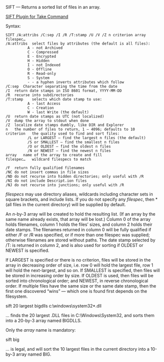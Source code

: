 SIFT — Returns a sorted list of files in an array.

[SIFT Plugin for Take Command](http://prospero.unm.edu/plugins/sift.html)

Syntax:
```dos
SIFT /A:attribs /C:sep /I /R /T:stamp /U /V /Z n criterion array filespec…
/A:attribs	select files by attributes (the default is all files):
 	      A - not Archived
 	      C - Compressed
 	      E - Encrypted
 	      H - Hidden
 	      I - not Indexed
 	      O - Offline
 	      R - Read-only
 	      S - System
 	      - - a hyphen inverts attributes which follow
/C:sep	Character separating the time from the date
/I	return date stamps in ISO 8601 format, YYYY-MM-DD
/R	recurse into subdirectories
/T:stamp	selects which date stamp to use:
 	      A - last Access
 	      C - Creation
 	      W - last Write (the default)
/U	return date stamps as UTC (not localized)
/V	dump the array to stdout when done
/Z	localize date stamps dumbly, like DIR and Explorer
n	the number of files to return, 1 — 4096; defaults to 10
criterion	the quality used to find and sort files:
 	      /L or LARGEST — find the largest n files (the default)
 	      /S or SMALLEST — find the smallest n files
 	      /O or OLDEST — find the oldest n files
 	      /N or NEWEST — find the newest n files
array	name of the array to create and fill
filespec…	wildcard filespecs to match
 	 
/F	return fully qualified filenames
/NC	do not insert commas in file sizes
/ND	do not recurse into hidden directories; only useful with /R
/NI	do not include Descript.ion files
/NJ	do not recurse into junctions; only useful with /R
```

*filespecs* may use directory aliases, wildcards including character sets in square brackets, and include lists. If you do not specify any *filespec*, then * (all files in the current directory) will be supplied by default.

An *n*-by-3 array will be created to hold the resulting list. (If an array by the same name already exists, that array will be lost.) Column 0 of the array holds filenames, column 1 holds the files’ sizes, and column 2 holds their date stamps. The filenames returned in column 0 will be fully qualified if either /F or /R was specified, or if more than one filespec was supplied; otherwise filenames are stored without paths. The date stamp selected by /T: is returned in column 2, and is also used for sorting if OLDEST or NEWEST is specified.

If LARGEST is specified or there is no criterion, files will be stored in the array in decreasing order of size, i.e. row 0 will hold the largest file, row 1 will hold the next-largest, and so on. If SMALLEST is specified, then files will be stored in increasing order by size. If OLDEST is used, then files will be sorted into chronological order; and NEWEST, in reverse chronological order. If multiple files have the same size or the same date stamp, then the first one discovered “wins” — which one is found first depends on the filesystem.

sift 20 largest bigdlls c:\windows\system32\*.dll

… finds the 20 largest .DLL files in C:\Windows\System32, and sorts them into a 20-by-3 array named BIGDLLS.

Only the *array* name is mandatory:

sift big

… is legal, and will sort the 10 largest files in the current directory into a 10-by-3 array named BIG.

